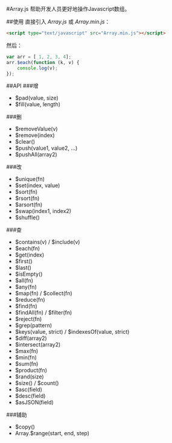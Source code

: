 #Array.js
帮助开发人员更好地操作Javascript数组。

##使用
直接引入 *Array.js* 或 *Array.min.js*：
~~~html
<script type="text/javascript" src="Array.min.js"></script> 
~~~

然后：
~~~javascript
var arr = [ 1, 2, 3, 4];
arr.$each(function (k, v) {
	console.log(v);
});
~~~

##API
###增
* $pad(value, size)
* $fill(value, length)

###删
* $removeValue(v)
* $remove(index)
* $clear()
* $push(value1, value2, ...)
* $pushAll(array2)

###改
* $unique(fn)
* $set(index, value)
* $sort(fn)
* $rsort(fn)
* $arsort(fn)
* $swap(index1, index2)
* $shuffle()

###查
* $contains(v) / $include(v)
* $each(fn)
* $get(index)
* $first()
* $last()
* $isEmpty()
* $all(fn)
* $any(fn)
* $map(fn) / $collect(fn)
* $reduce(fn)
* $find(fn)
* $findAll(fn) / $filter(fn)
* $reject(fn)
* $grep(pattern)
* $keys(value, strict) / $indexesOf(value, strict)
* $diff(array2)
* $intersect(array2)
* $max(fn)
* $min(fn)
* $sum(fn)
* $product(fn)
* $rand(size)
* $size() / $count()
* $asc(field)
* $desc(field)
* $asJSON(field)

###辅助
* $copy()
* Array.$range(start, end, step)